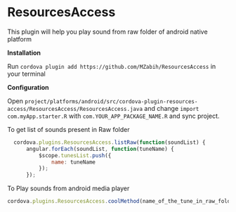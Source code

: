 # ResourcesAccess
This plugin will help you play sound from raw folder of android native platform

**Installation**

Run `cordova plugin add https://github.com/MZabih/ResourcesAccess` in your terminal

**Configuration**

Open `project/platforms/android/src/cordova-plugin-resources-access/ResourcesAccess/ResourcesAccess.java` and change `import com.myApp.starter.R` with `com.YOUR_APP_PACKAGE_NAME.R` and sync project.

To get list of sounds present in Raw folder 

```javascript
  cordova.plugins.ResourcesAccess.listRaw(function(soundList) {
      angular.forEach(soundList, function(tuneName) {
          $scope.tunesList.push({
              name: tuneName
          });
      });
 ```
 To Play sounds from android media player 
 
 ```javascript
 cordova.plugins.ResourcesAccess.coolMethod(name_of_the_tune_in_raw_folder);
 ```
